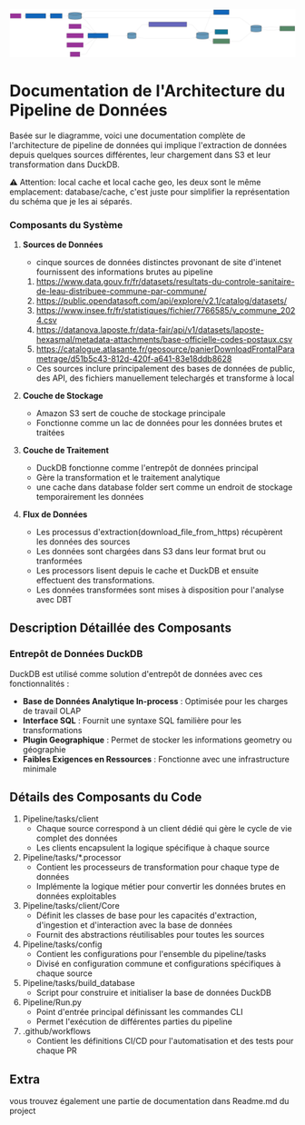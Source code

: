 ![Data Architecture Diagram](./diagrams/data-architecture.svg)

# Documentation de l'Architecture du Pipeline de Données

Basée sur le diagramme, voici une documentation complète de l'architecture de pipeline de données qui implique l'extraction de données depuis quelques sources différentes, leur chargement dans S3 et leur transformation dans DuckDB.

⚠️ Attention: local cache et local cache geo, les deux sont le même emplacement: database/cache, c'est juste pour simplifier la représentation du schéma que je les ai séparés.

### Composants du Système

1. **Sources de Données**

   - cinque sources de données distinctes provonant de site d'intenet fournissent des informations brutes au pipeline

   1. https://www.data.gouv.fr/fr/datasets/resultats-du-controle-sanitaire-de-leau-distribuee-commune-par-commune/
   2. https://public.opendatasoft.com/api/explore/v2.1/catalog/datasets/
   3. https://www.insee.fr/fr/statistiques/fichier/7766585/v_commune_2024.csv
   4. https://datanova.laposte.fr/data-fair/api/v1/datasets/laposte-hexasmal/metadata-attachments/base-officielle-codes-postaux.csv
   5. https://catalogue.atlasante.fr/geosource/panierDownloadFrontalParametrage/d51b5c43-812d-420f-a641-83e18ddb8628

   - Ces sources inclure principalement des bases de données de public, des API, des fichiers manuellement telechargés et transforme à local

2. **Couche de Stockage**

   - Amazon S3 sert de couche de stockage principale
   - Fonctionne comme un lac de données pour les données brutes et traitées

3. **Couche de Traitement**

   - DuckDB fonctionne comme l'entrepôt de données principal
   - Gère la transformation et le traitement analytique
   - une cache dans database folder sert comme un endroit de stockage temporairement les données

4. **Flux de Données**
   - Les processus d'extraction(download_file_from_https) récupèrent les données des sources
   - Les données sont chargées dans S3 dans leur format brut ou tranformées
   - Les processors lisent depuis le cache et DuckDB et ensuite effectuent des transformations.
   - Les données transformées sont mises à disposition pour l'analyse avec DBT

## Description Détaillée des Composants

### Entrepôt de Données DuckDB

DuckDB est utilisé comme solution d'entrepôt de données avec ces fonctionnalités :

- **Base de Données Analytique In-process** : Optimisée pour les charges de travail OLAP
- **Interface SQL** : Fournit une syntaxe SQL familière pour les transformations
- **Plugin Geographique** : Permet de stocker les informations geometry ou géographie
- **Faibles Exigences en Ressources** : Fonctionne avec une infrastructure minimale

## Détails des Composants du Code

1. Pipeline/tasks/client
   - Chaque source correspond à un client dédié qui gère le cycle de vie complet des données
   - Les clients encapsulent la logique spécifique à chaque source
2. Pipeline/tasks/\*.processor
   - Contient les processeurs de transformation pour chaque type de données
   - Implémente la logique métier pour convertir les données brutes en données exploitables
3. Pipeline/tasks/client/Core
   - Définit les classes de base pour les capacités d'extraction, d'ingestion et d'interaction avec la base de données
   - Fournit des abstractions réutilisables pour toutes les sources
4. Pipeline/tasks/config
   - Contient les configurations pour l'ensemble du pipeline/tasks
   - Divisé en configuration commune et configurations spécifiques à chaque source
5. Pipeline/tasks/build_database
   - Script pour construire et initialiser la base de données DuckDB
6. Pipeline/Run.py
   - Point d'entrée principal définissant les commandes CLI
   - Permet l'exécution de différentes parties du pipeline
7. .github/workflows
   - Contient les définitions CI/CD pour l'automatisation et des tests pour chaque PR

## Extra

vous trouvez également une partie de documentation dans Readme.md du project
